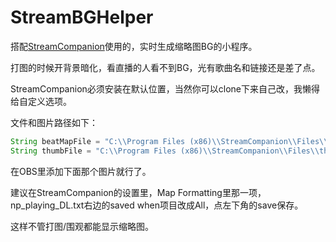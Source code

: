 # StreamBGHelper
搭配[StreamCompanion](https://github.com/Piotrekol/StreamCompanion)使用的，实时生成缩略图BG的小程序。

打图的时候开背景暗化，看直播的人看不到BG，光有歌曲名和链接还是差了点。

StreamCompanion必须安装在默认位置，当然你可以clone下来自己改，我懒得给自定义选项。

文件和图片路径如下：
```java
String beatMapFile = "C:\\Program Files (x86)\\StreamCompanion\\Files\\np_playing_DL.txt";
String thumbFile = "C:\\Program Files (x86)\\StreamCompanion\\Files\\thumb.jpg";
```
在OBS里添加下面那个图片就行了。

建议在StreamCompanion的设置里，Map Formatting里那一项，np_playing_DL.txt右边的saved when项目改成All，点左下角的save保存。

这样不管打图/围观都能显示缩略图。
